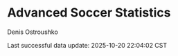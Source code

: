 # Advanced Soccer Statistics
Denis Ostroushko

<!-- gfm -->

Last successful data update: 2025-10-20 22:04:02 CST
